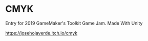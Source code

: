 # CMYK
Entry for 2019 GameMaker's Toolkit Game Jam. Made With Unity

https://josehojaverde.itch.io/cmyk


